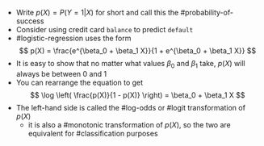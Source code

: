 

- Write $p(X) = P(Y=1|X)$ for short and call this the #probability-of-success
- Consider using credit card `balance` to predict `default`
- #logistic-regression uses the form
  $$
  p(X) = \frac{e^{\beta_0 + \beta_1 X}}{1 + e^{\beta_0 + \beta_1 X}}
  $$
- It is easy to show that no matter what values $\beta_0$ and $\beta_1$ take, $p(X)$ will always be between 0 and 1
- You can rearrange the equation to get
  $$
  \log \left( \frac{p(X)}{1 - p(X)} \right) = \beta_0 + \beta_1 X
  $$
- The left-hand side is called the #log-odds or #logit transformation of $p(X)$
  - it is also a #monotonic transformation of $p(X)$, so the two are equivalent for #classification purposes